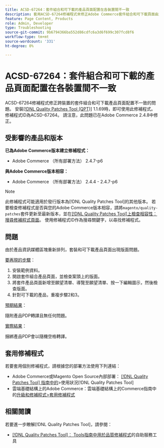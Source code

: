 ```yaml
---
title: ACSD-67264：套件組合和可下載的產品頁面配置在各裝置間不一致
description: 套用ACSD-67264修補程式來修正Adobe Commerce套件組合和可下載頁面由於產品資訊媒體區塊重新排列而出現版面問題。
feature: Page Content, Products
role: Admin, Developer
type: Troubleshooting
source-git-commit: 9b6794366ba552d86cdfc6a3d6f699c307fcd8f6
workflow-type: tm+mt
source-wordcount: '331'
ht-degree: 0%

---
```



# ACSD-67264：套件組合和可下載的產品頁面配置在各裝置間不一致

ACSD-67264修補程式修正跨裝置的套件組合和可下載產品頁面配置不一致的問題。 安裝[[!DNL Quality Patches Tool (QPT)]](/help/tools/quality-patches-tool/quality-patches-tool-to-self-serve-quality-patches.md) 1.1.69時，即可使用此修補程式。 修補程式ID為ACSD-67264。 請注意，此問題已在Adobe Commerce 2.4.8中修正。

## 受影響的產品和版本

**已為Adobe Commerce版本建立修補程式：**

* Adobe Commerce （所有部署方法） 2.4.7-p6

**與Adobe Commerce版本相容：**

* Adobe Commerce （所有部署方法） 2.4.4 - 2.4.7-p6

>[!NOTE]
>
>此修補程式可能適用於發行版本為[!DNL Quality Patches Tool]的其他版本。 若要檢查修補程式是否與您的Adobe Commerce版本相容，請將`magento/quality-patches`套件更新至最新版本，並在[[!DNL Quality Patches Tool]上檢查相容性：搜尋修補程式頁面](https://experienceleague.adobe.com/tools/commerce-quality-patches/index.html)。 使用修補程式ID作為搜尋關鍵字，以尋找修補程式。

## 問題

由於產品資訊媒體區塊重新排列，套裝和可下載產品頁面出現版面問題。

<u>要再現的步驟</u>：

1. 安裝範例資料。
1. 開啟套件組合產品頁面，並檢查案頭上的版面。
1. 將套件產品頁面新增至願望清單、導覽至願望清單、按一下編輯圖示，然後檢查版面。
1. 針對可下載的產品，重複步驟2和3。

<u>預期結果</u>：

隨附產品PDP轉譯且無任何問題。

<u>實際結果</u>：

捆綁產品PDP會以隨機空格轉譯。

## 套用修補程式

若要套用個別修補程式，請根據您的部署方法使用下列連結：

* Adobe Commerce或Magento Open Source內部部署： [[!DNL Quality Patches Tool] 指南中的](/help/tools/quality-patches-tool/usage.md)>使用狀況[!DNL Quality Patches Tool]
* 雲端基礎結構上的Adobe Commerce：雲端基礎結構上的Commerce指南中的[升級和修補程式>套用修補程式](https://experienceleague.adobe.com/docs/commerce-cloud-service/user-guide/develop/upgrade/apply-patches.html)

## 相關閱讀

若要進一步瞭解[!DNL Quality Patches Tool]，請參閱：

* [[!DNL Quality Patches Tool]： Tools指南中用於品質修補程式](/help/tools/quality-patches-tool/quality-patches-tool-to-self-serve-quality-patches.md)的自助服務工具
